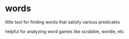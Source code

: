 # words

little tool for finding words that satisfy various predicates

helpful for analyzing word games like scrabble, wordle, etc